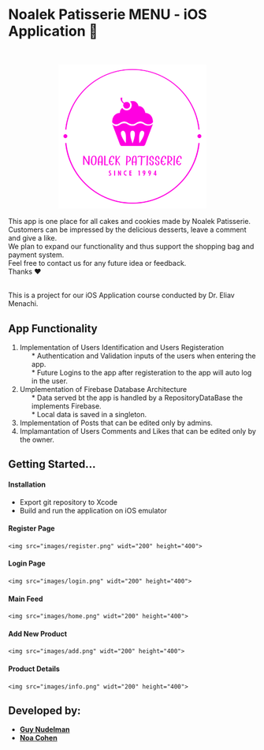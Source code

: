 # Noalek Patisserie MENU - iOS Application 🍰

<br />
<p align="center">
    <a href="https://github.com/Guy-Nudelman/Noalek-Patisserie-iOS">
      <img src="images/logo.svg" alt="Logo" width="300" heigt="300">
  </a>
 </p>

This app is one place for all cakes and cookies made by Noalek Patisserie.</br>
Customers can be impressed by the delicious desserts, leave a comment and give a like.</br>
We plan to expand our functionality and thus support the shopping bag and payment system.</br>
Feel free to contact us for any future idea or feedback.</br>
Thanks ❤</br></br>

This is a project for our iOS Application course conducted by Dr. Eliav Menachi.</br>

## App Functionality
<ol>
	<li>Implementation of Users Identification and Users Registeration
		<ul>* Authentication and Validation inputs of the users when entering the app.</ul>
		<ul>* Future Logins to the app after registeration to the app will auto log in the user.</ul>
	</li>
	<li>Umplementation of Firebase Database Architecture
		<ul>* Data served bt the app is handled by a RepositoryDataBase the implements Firebase.</ul>
		<ul>* Local data is saved in a singleton.</ul>
	</li>
	<li>Implementation of Posts that can be edited only by admins.</li>
	<li>Implamantation of Users Comments and Likes that can be edited only by the owner.</li>
</ol>

## Getting Started...

#### Installation
- Export git repository to Xcode
- Build and run the application on iOS emulator

#### Register Page 
	<img src="images/register.png" widt="200" height="400">
#### Login Page
	<img src="images/login.png" widt="200" height="400">
#### Main Feed
	<img src="images/home.png" widt="200" height="400">
#### Add New Product
	<img src="images/add.png" widt="200" height="400">
#### Product Details
	<img src="images/info.png" widt="200" height="400">
	
## Developed by:
* [**Guy Nudelman**](https://www.linkedin.com/in/guynudelman/)
* [**Noa Cohen**](https://www.linkedin.com/in/noalecohen1/)

